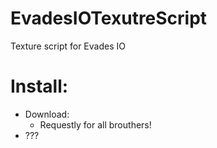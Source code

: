 # EvadesIOTexutreScript
Texture script for Evades IO
# Install:
* Download:
    * Requestly for all brouthers!
* ???
